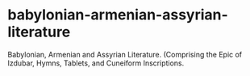 # babylonian-armenian-assyrian-literature
Babylonian, Armenian and Assyrian Literature. (Comprising the Epic of Izdubar, Hymns, Tablets, and Cuneiform Inscriptions.
